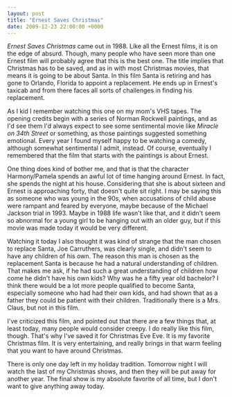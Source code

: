 ```yaml
---
layout: post
title: "Ernest Saves Christmas"
date: 2009-12-23 22:00:00 +0000
---
```

<i>Ernest Saves Christmas</i> came out in 1988. Like all the Ernest films, it is on the edge of absurd. Though, many people who have seen more than one Ernest film will probably agree that this is the best one. The title implies that Christmas has to be saved, and as in with most Christmas movies, that means it is going to be about Santa. In this film Santa is retiring and has gone to Orlando, Florida to appoint a replacement. He ends up in Ernest's taxicab and from there faces all sorts of challenges in finding his replacement.

As I kid I remember watching this one on my mom's VHS tapes. The opening credits begin with a series of Norman Rockwell paintings, and as I'd see them I'd always expect to see some sentimental movie like <i>Miracle on 34th Street</i> or something, as those paintings suggested something emotional. Every year I found myself happy to be watching a comedy, although somewhat sentimental I admit, instead. Of course, eventually I remembered that the film that starts with the paintings is about Ernest.

One thing does kind of bother me, and that is that the character Harmony/Pamela spends an awful lot of time hanging around Ernest. In fact, she spends the night at his house. Considering that she is about sixteen and Ernest is approaching forty, that doesn't quite sit right. I may be saying this as someone who was young in the 90s, when accusations of child abuse were rampant and feared by everyone, maybe because of the Michael Jackson trial in 1993. Maybe in 1988 life wasn't like that, and it didn't seem so abnormal for a young girl to be hanging out with an older guy, but if this movie was made today it would be very different.

Watching it today I also thought it was kind of strange that the man chosen to replace Santa, Joe Carruthers, was clearly single, and didn't seem to have any children of his own. The reason this man is chosen as the replacement Santa is because he had a natural understanding of children. That makes me ask, if he had such a great understanding of children how come he didn't have his own kids? Why was he a fifty year old bachelor? I think there would be a lot more people qualified to become Santa, especially someone who had had their own kids, and had shown that as a father they could be patient with their children. Traditionally there is a Mrs. Claus, but not in this film.

I've criticized this film, and pointed out that there are a few things that, at least today, many people would consider creepy. I do really like this film, though. That's why I've saved it for Christmas Eve Eve. It is my favorite Christmas film. It is very entertaining, and really brings in that warm feeling that you want to have around Christmas.

There is only one day left in my holiday tradition. Tomorrow night I will watch the last of my Christmas shows, and then they will be put away for another year. The final show is my absolute favorite of all time, but I don't want to give anything away today.
